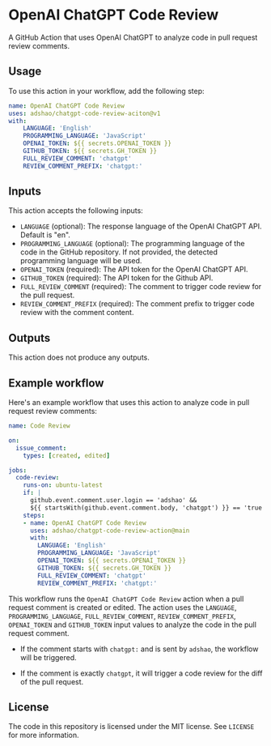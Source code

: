 # OpenAI ChatGPT Code Review

A GitHub Action that uses OpenAI ChatGPT to analyze code in pull request review comments.

## Usage

To use this action in your workflow, add the following step:

```yaml
name: OpenAI ChatGPT Code Review
uses: adshao/chatgpt-code-review-aciton@v1
with:
    LANGUAGE: 'English'
    PROGRAMMING_LANGUAGE: 'JavaScript'
    OPENAI_TOKEN: ${{ secrets.OPENAI_TOKEN }}
    GITHUB_TOKEN: ${{ secrets.GH_TOKEN }}
    FULL_REVIEW_COMMENT: 'chatgpt'
    REVIEW_COMMENT_PREFIX: 'chatgpt:'
```

## Inputs

This action accepts the following inputs:

- `LANGUAGE` (optional): The response language of the OpenAI ChatGPT API. Default is "en".
- `PROGRAMMING_LANGUAGE` (optional): The programming language of the code in the GitHub repository. If not provided, the detected programming language will be used.
- `OPENAI_TOKEN` (required): The API token for the OpenAI ChatGPT API.
- `GITHUB_TOKEN` (required): The API token for the Github API.
- `FULL_REVIEW_COMMENT` (required): The comment to trigger code review for the pull request.
- `REVIEW_COMMENT_PREFIX` (required): The comment prefix to trigger code review with the comment content.

## Outputs

This action does not produce any outputs.

## Example workflow

Here's an example workflow that uses this action to analyze code in pull request review comments:

```yaml
name: Code Review

on:
  issue_comment:
    types: [created, edited]

jobs:
  code-review:
    runs-on: ubuntu-latest
    if: |
      github.event.comment.user.login == 'adshao' &&
      ${{ startsWith(github.event.comment.body, 'chatgpt') }} == 'true'
    steps:
    - name: OpenAI ChatGPT Code Review
      uses: adshao/chatgpt-code-review-action@main
      with:
        LANGUAGE: 'English'
        PROGRAMMING_LANGUAGE: 'JavaScript'
        OPENAI_TOKEN: ${{ secrets.OPENAI_TOKEN }}
        GITHUB_TOKEN: ${{ secrets.GH_TOKEN }}
        FULL_REVIEW_COMMENT: 'chatgpt'
        REVIEW_COMMENT_PREFIX: 'chatgpt:'
```

This workflow runs the `OpenAI ChatGPT Code Review` action when a pull request comment is created or edited. The action uses the `LANGUAGE`, `PROGRAMMING_LANGUAGE`, `FULL_REVIEW_COMMENT`, `REVIEW_COMMENT_PREFIX`, `OPENAI_TOKEN` and `GITHUB_TOKEN` input values to analyze the code in the pull request comment.

* If the comment starts with `chatgpt:` and is sent by `adshao`, the workflow will be triggered.

* If the comment is exactly `chatgpt`, it will trigger a code review for the diff of the pull request.

## License

The code in this repository is licensed under the MIT license. See `LICENSE` for more information.

